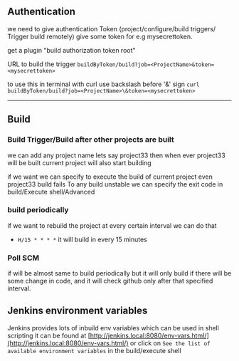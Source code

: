## Authentication
we need to give authentication Token (project/configure/build triggers/ Trigger build remotely) give some token for e.g mysecrettoken.

get a plugin "build authorization token root"

URL to build the trigger 
`buildByToken/build?job=<ProjectName>&token=<mysecrettoken>`

to use this in terminal with curl use backslash before '&' sign
`curl buildByToken/build?job=<ProjectName>\&token=<mysecrettoken>`

---
## Build
  ### Build Trigger/Build after other projects are built

we can add any project name lets say project33 then when ever project33 will be built current project will also start building

if we want we can specify to execute the build of current project even project33 build fails
To any build unstable we can specify the exit code in build/Execute shell/Advanced

### build periodically
if we want to rebuild the project at every certain interval we can do that
- `H/15 * * * *` it will build in every 15 minutes
### Poll SCM
if will be almost same to build periodically but it will only build if there will be some change in code, and it will check github only after that specified interval.

## Jenkins environment variables
Jenkins provides lots of inbuild env variables which can be used in shell scripting
it can be found at [http://jenkins.local:8080/env-vars.html/](http://jenkins.local:8080/env-vars.html/)
or click on `See the list of available environment variables` in the build/execute shell

